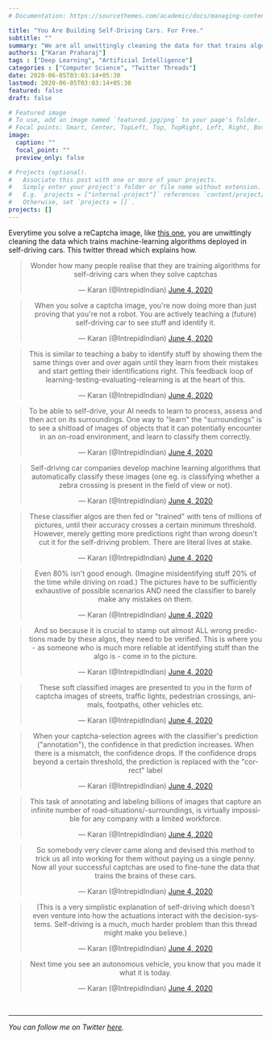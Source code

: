 ```yaml
---
# Documentation: https://sourcethemes.com/academic/docs/managing-content/

title: "You Are Building Self-Driving Cars. For Free."
subtitle: ""
summary: "We are all unwittingly cleaning the data for that trains algorithms deployed in self-driving cars."
authors: ["Karan Praharaj"]
tags : ["Deep Learning", "Artificial Intelligence"]
categories : ["Computer Science", "Twitter Threads"]
date: 2020-06-05T03:03:14+05:30
lastmod: 2020-06-05T03:03:14+05:30
featured: false
draft: false

# Featured image
# To use, add an image named `featured.jpg/png` to your page's folder.
# Focal points: Smart, Center, TopLeft, Top, TopRight, Left, Right, BottomLeft, Bottom, BottomRight.
image:
  caption: ""
  focal_point: ""
  preview_only: false

# Projects (optional).
#   Associate this post with one or more of your projects.
#   Simply enter your project's folder or file name without extension.
#   E.g. `projects = ["internal-project"]` references `content/project/deep-learning/index.md`.
#   Otherwise, set `projects = []`.
projects: []
---
```

Everytime you solve a reCaptcha image, like [this one](https://3.bp.blogspot.com/-zyPGTDdb_1I/W8gUyBlM9QI/AAAAAAAAe7M/Uj0vOL5JTRUoayUosmwswptEDIkgVT28ACLcBGAs/s400/pic.jpg), you are unwittingly cleaning the data which trains machine-learning algorithms deployed in self-driving cars. This twitter thread which explains how.

<center><blockquote class="twitter-tweet" data-conversation="none"  data-theme="dark"><p lang="en" dir="ltr">Wonder how many people realise that they are training algorithms for self-driving cars when they solve captchas</p>&mdash; Karan (@IntrepidIndian) <a href="https://twitter.com/IntrepidIndian/status/1268613825772716032?ref_src=twsrc%5Etfw">June 4, 2020</a></blockquote> <script async src="https://platform.twitter.com/widgets.js" charset="utf-8"></script></center>

<center><blockquote class="twitter-tweet" data-conversation="none"  data-theme="dark"><p lang="en" dir="ltr">When you solve a captcha image, you&#39;re now doing more than just proving that you&#39;re not a robot. You are actively teaching a (future) self-driving car to see stuff and identify it.</p>&mdash; Karan (@IntrepidIndian) <a href="https://twitter.com/IntrepidIndian/status/1268652639115456512?ref_src=twsrc%5Etfw">June 4, 2020</a></blockquote> <script async src="https://platform.twitter.com/widgets.js" charset="utf-8"></script></center>

<center><blockquote class="twitter-tweet" data-conversation="none"  data-theme="dark"><p lang="en" dir="ltr">This is similar to teaching a baby to identify stuff by showing them the same things over and over again until they learn from their mistakes and start getting their identifications right. This feedback loop of learning-testing-evaluating-relearning is at the heart of this.</p>&mdash; Karan (@IntrepidIndian) <a href="https://twitter.com/IntrepidIndian/status/1268652642751954947?ref_src=twsrc%5Etfw">June 4, 2020</a></blockquote> <script async src="https://platform.twitter.com/widgets.js" charset="utf-8"></script></center>

<center><blockquote class="twitter-tweet" data-conversation="none"  data-theme="dark"><p lang="en" dir="ltr">To be able to self-drive, your AI needs to learn to process, assess and then act on its surroundings. One way to &quot;learn&quot; the &quot;surroundings&quot; is to see a shitload of images of objects that it can potentially encounter in an on-road environment, and learn to classify them correctly.</p>&mdash; Karan (@IntrepidIndian) <a href="https://twitter.com/IntrepidIndian/status/1268652644572291072?ref_src=twsrc%5Etfw">June 4, 2020</a></blockquote> <script async src="https://platform.twitter.com/widgets.js" charset="utf-8"></script></center>

<center><blockquote class="twitter-tweet" data-conversation="none"  data-theme="dark"><p lang="en" dir="ltr">Self-driving car companies develop machine learning algorithms that automatically classify these images (one eg. is classifying whether a zebra crossing is present in the field of view or not).</p>&mdash; Karan (@IntrepidIndian) <a href="https://twitter.com/IntrepidIndian/status/1268652646279393280?ref_src=twsrc%5Etfw">June 4, 2020</a></blockquote> <script async src="https://platform.twitter.com/widgets.js" charset="utf-8"></script></center>

<center><blockquote class="twitter-tweet" data-conversation="none"  data-theme="dark"><p lang="en" dir="ltr">These classifier algos are then fed or &quot;trained&quot; with tens of millions of pictures, until their accuracy crosses a certain minimum threshold. However, merely getting more predictions right than wrong doesn&#39;t cut it for the self-driving problem. There are literal lives at stake.</p>&mdash; Karan (@IntrepidIndian) <a href="https://twitter.com/IntrepidIndian/status/1268652648506494983?ref_src=twsrc%5Etfw">June 4, 2020</a></blockquote> <script async src="https://platform.twitter.com/widgets.js" charset="utf-8"></script></center>

<center><blockquote class="twitter-tweet" data-conversation="none"  data-theme="dark"><p lang="en" dir="ltr">Even 80% isn&#39;t good enough. (Imagine misidentifying stuff 20% of the time while driving on road.) The pictures have to be sufficiently exhaustive of possible scenarios AND need the classifier to barely make any mistakes on them.</p>&mdash; Karan (@IntrepidIndian) <a href="https://twitter.com/IntrepidIndian/status/1268652650284924929?ref_src=twsrc%5Etfw">June 4, 2020</a></blockquote> <script async src="https://platform.twitter.com/widgets.js" charset="utf-8"></script></center>

<center><blockquote class="twitter-tweet" data-conversation="none"  data-theme="dark"><p lang="en" dir="ltr">And so because it is crucial to stamp out almost ALL wrong predictions made by these algos, they need to be verified. This is where you - as someone who is much more reliable at identifying stuff than the algo is - come in to the picture.</p>&mdash; Karan (@IntrepidIndian) <a href="https://twitter.com/IntrepidIndian/status/1268652652038180864?ref_src=twsrc%5Etfw">June 4, 2020</a></blockquote> <script async src="https://platform.twitter.com/widgets.js" charset="utf-8"></script></center>

<center><blockquote class="twitter-tweet" data-conversation="none"  data-theme="dark"><p lang="en" dir="ltr">These soft classified images are presented to you in the form of captcha images of streets, traffic lights, pedestrian crossings, animals, footpaths, other vehicles etc.</p>&mdash; Karan (@IntrepidIndian) <a href="https://twitter.com/IntrepidIndian/status/1268652653782982656?ref_src=twsrc%5Etfw">June 4, 2020</a></blockquote> <script async src="https://platform.twitter.com/widgets.js" charset="utf-8"></script></center>

<center><blockquote class="twitter-tweet" data-conversation="none"  data-theme="dark"><p lang="en" dir="ltr">When your captcha-selection agrees with the classifier&#39;s prediction (&quot;annotation&quot;), the confidence in that prediction increases. When there is a mismatch, the confidence drops. If the confidence drops beyond a certain threshold, the prediction is replaced with the &quot;correct&quot; label</p>&mdash; Karan (@IntrepidIndian) <a href="https://twitter.com/IntrepidIndian/status/1268652655502594050?ref_src=twsrc%5Etfw">June 4, 2020</a></blockquote> <script async src="https://platform.twitter.com/widgets.js" charset="utf-8"></script></center>

<center><blockquote class="twitter-tweet" data-conversation="none"  data-theme="dark"><p lang="en" dir="ltr">This task of annotating and labeling billions of images that capture an infinite number of road-situations/-surroundings, is virtually impossible for any company with a limited workforce.</p>&mdash; Karan (@IntrepidIndian) <a href="https://twitter.com/IntrepidIndian/status/1268652657264246786?ref_src=twsrc%5Etfw">June 4, 2020</a></blockquote> <script async src="https://platform.twitter.com/widgets.js" charset="utf-8"></script></center>

<center><blockquote class="twitter-tweet" data-conversation="none"  data-theme="dark"><p lang="en" dir="ltr">So somebody very clever came along and devised this method to trick us all into working for them without paying us a single penny. Now all your successful captchas are used to fine-tune the data that trains the brains of these cars.</p>&mdash; Karan (@IntrepidIndian) <a href="https://twitter.com/IntrepidIndian/status/1268652659025817601?ref_src=twsrc%5Etfw">June 4, 2020</a></blockquote> <script async src="https://platform.twitter.com/widgets.js" charset="utf-8"></script></center>

<center><blockquote class="twitter-tweet" data-conversation="none"  data-theme="dark"><p lang="en" dir="ltr">(This is a very simplistic explanation of self-driving which doesn&#39;t even venture into how the actuations interact with the decision-systems. Self-driving is a much, much harder problem than this thread might make you believe.)</p>&mdash; Karan (@IntrepidIndian) <a href="https://twitter.com/IntrepidIndian/status/1268652660770603011?ref_src=twsrc%5Etfw">June 4, 2020</a></blockquote> <script async src="https://platform.twitter.com/widgets.js" charset="utf-8"></script></center>

<center><blockquote class="twitter-tweet" data-conversation="none"  data-theme="dark"><p lang="en" dir="ltr">Next time you see an autonomous vehicle, you know that you made it what it is today.</p>&mdash; Karan (@IntrepidIndian) <a href="https://twitter.com/IntrepidIndian/status/1268652662557487108?ref_src=twsrc%5Etfw">June 4, 2020</a></blockquote> <script async src="https://platform.twitter.com/widgets.js" charset="utf-8"></script></center>

<br/>

------

*You can follow me on Twitter [here](https://twitter.com/IntrepidIndian).*

